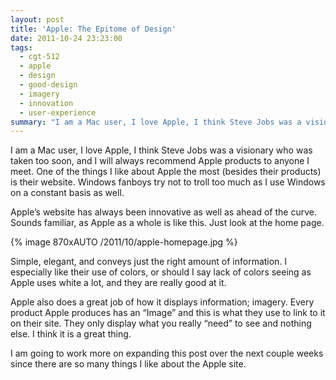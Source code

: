 ```yaml
---
layout: post
title: 'Apple: The Epitome of Design'
date: 2011-10-24 23:23:00
tags:
  - cgt-512
  - apple
  - design
  - good-design
  - imagery
  - innovation
  - user-experience
summary: "I am a Mac user, I love Apple, I think Steve Jobs was a visionary who was taken too soon, and I will always recommend Apple products to anyone I meet. One of the things I like about Apple the most (besides their products) is their website. Windows fanboys try not to troll too much as I use Windows"
---
```


I am a Mac user, I love Apple, I think Steve Jobs was a visionary who was taken too soon, and I will always recommend Apple products to anyone I meet. One of the things I like about Apple the most (besides their products) is their website. Windows fanboys try not to troll too much as I use Windows on a constant basis as well.

Apple’s website has always been innovative as well as ahead of the curve. Sounds familiar, as Apple as a whole is like this. Just look at the home page.

{% image 870xAUTO /2011/10/apple-homepage.jpg %}

Simple, elegant, and conveys just the right amount of information. I especially like their use of colors, or should I say lack of colors seeing as Apple uses white a lot, and they are really good at it.

Apple also does a great job of how it displays information; imagery. Every product Apple produces has an “Image” and this is what they use to link to it on their site. They only display what you really “need” to see and nothing else. I think it is a great thing.

I am going to work more on expanding this post over the next couple weeks since there are so many things I like about the Apple site.